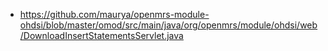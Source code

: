 * https://github.com/maurya/openmrs-module-ohdsi/blob/master/omod/src/main/java/org/openmrs/module/ohdsi/web/DownloadInsertStatementsServlet.java
